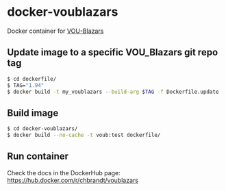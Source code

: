 # docker-voublazars

Docker container for [VOU-Blazars](https://github.com/ecylchang/VOU_Blazars)


## Update image to a specific VOU_Blazars git repo tag

```bash
$ cd dockerfile/
$ TAG="1.94"
$ docker build -t my_voublazars --build-arg $TAG -f Dockerfile.update .
```


## Build image

```bash
$ cd docker-voublazars/
$ docker build --no-cache -t voub:test dockerfile/
```


## Run container
Check the docs in the DockerHub page: https://hub.docker.com/r/chbrandt/voublazars
